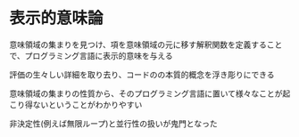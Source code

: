 # 表示的意味論

意味領域の集まりを見つけ、項を意味領域の元に移す解釈関数を定義することで、プログラミング言語に表示的意味を与える

評価の生々しい詳細を取り去り、コードのの本質的概念を浮き彫りにできる

意味領域の集まりの性質から、そのプログラミング言語に置いて様々なことが起こり得ないということがわかりやすい

非決定性(例えば無限ループ)と並行性の扱いが鬼門となった
